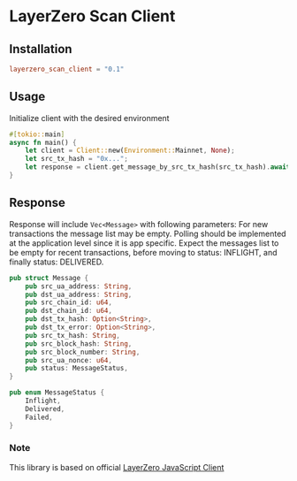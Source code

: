 # LayerZero Scan Client
## Installation
```toml
layerzero_scan_client = "0.1"
```
## Usage
Initialize client with the desired environment
```rust
#[tokio::main]
async fn main() {
    let client = Client::new(Environment::Mainnet, None);
    let src_tx_hash = "0x...";
    let response = client.get_message_by_src_tx_hash(src_tx_hash).await.unwrap();
}
```
## Response
Response will include `Vec<Message>` with following parameters:
For new transactions the message list may be empty. Polling should be implemented at the application level since it is app specific. Expect the messages list to be empty for recent transactions, before moving to status: INFLIGHT, and finally status: DELIVERED.
```rust
pub struct Message {
    pub src_ua_address: String,
    pub dst_ua_address: String,
    pub src_chain_id: u64,
    pub dst_chain_id: u64,
    pub dst_tx_hash: Option<String>,
    pub dst_tx_error: Option<String>,
    pub src_tx_hash: String,
    pub src_block_hash: String,
    pub src_block_number: String,
    pub src_ua_nonce: u64,
    pub status: MessageStatus,
}

pub enum MessageStatus {
    Inflight,
    Delivered,
    Failed,
}
```
### Note
This library is based on official [LayerZero JavaScript Client](https://www.npmjs.com/package/@layerzerolabs/scan-client?activeTab=readme)

